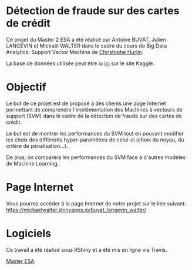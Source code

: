# Détection de fraude sur des cartes de crédit

Ce projet du Master 2 ESA a été réalisé par Antoine BUVAT, Julien LANGEVIN et Mickaël WALTER dans le cadre du cours de Big Data Analytics: Support Vector Machine de [Christophe Hurlin](https://sites.google.com/view/christophe-hurlin/teaching-resources/support-vector-machine).

La base de données utilisée peut être lu [ici](https://www.kaggle.com/mlg-ulb/creditcardfraud) sur le site Kaggle.

# Objectif

Le but de ce projet est de proposé à des clients une page Internet permettant de comprendre l'implémentation des Machines à vecteurs de support (SVM) dans le cadre de la détection de fraude sur des cartes de crédit.

Le but est de montrer les performances du SVM tout en pouvant modifier les choix des différents hyper-paramètres de celui-ci (choix du noyau, du critère de pénalisation...).

De plus, on comparera les performances du SVM face à d'autres modèles de Machine Learning.

# Page Internet

Vous pourrez accéder à la page Internet de notre projet sur le lien suivant: https://mickaelwalter.shinyapps.io/buvat_langevin_walter/

# Logiciels

Ce travail a été réalisé sous RShiny et a été mis en ligne via Travis.

[Master ESA](https://www.univ-orleans.fr/deg/masters/ESA/index.htm)
